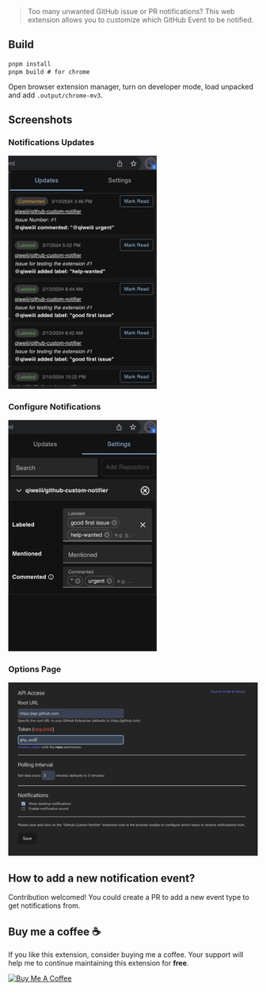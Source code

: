 
> Too many unwanted GitHub issue or PR notifications? This web extension allows you to customize which GitHub Event to be notified.

## Build

```shell
pnpm install
pnpm build # for chrome
```

Open browser extension manager, turn on developer mode, load unpacked and add `.output/chrome-mv3`.

## Screenshots

### Notifications Updates

<img src="./screenshots/updates.png" alt="Custom Notifications List" width="300"/>

### Configure Notifications

<img src="./screenshots/settings.png" alt="Configure Custom Notifications" width="300"/>

### Options Page

<img src="./screenshots/options.png" alt="Options Page" width="700"/>

## How to add a new notification event?

Contribution welcomed! You could create a PR to add a new event type to get notifications from.

## Buy me a coffee ☕️

<p>
  If you like this extension, consider buying me a coffee. Your support
  will help me to continue maintaining this extension for <strong>free</strong>.
</p>
<a
  href="https://www.buymeacoffee.com/qiwei"
  target="_blank"
  rel="noopener noreferrer"
>
  <img
    src="https://cdn.buymeacoffee.com/buttons/v2/default-yellow.png"
    alt="Buy Me A Coffee"
    width="217"
  />
</a>
